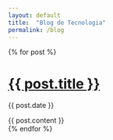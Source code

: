 ```yaml
---
layout: default
title:  "Blog de Tecnologia"
permalink: /blog
---
```



<!-- This loops through the paginated posts -->
{% for post  %}
  <h1><a href="{{ post.url }}">{{ post.title }}</a></h1>
  <p class="author">
    <span class="date">{{ post.date }}</span>
  </p>
  <div class="content">
    {{ post.content }}
  </div>
{% endfor %}



